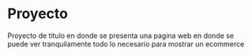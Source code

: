 # Proyecto

Proyecto de titulo en donde se presenta una pagina web en donde se puede ver tranquilamente todo lo necesario para mostrar un ecommerce
